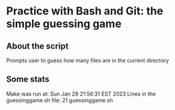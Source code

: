 # Practice with Bash and Git: the simple guessing game
## About the script
Prompts user to guess how many files are in the current directory
## Some stats
Make was run at:
Sun Jan 29 21:56:31 EST 2023
Lines in the guessinggame.sh file:
      21 guessinggame.sh
